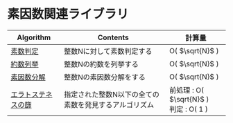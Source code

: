 # 素因数関連ライブラリ

|  Algorithm  |  Contents  |  計算量  |
| ---- | ---- | ---- |
|  [素数判定](https://github.com/Nishikubo-Masato/AtCoder-Library/blob/main/Mathematics/Prime/isPrime/isPrime.cpp)  |  整数Nに対して素数判定する  | O( $\sqrt{N}$ )|
|  [約数列挙](https://github.com/Nishikubo-Masato/AtCoder-Library/blob/main/Mathematics/Prime/enumDivisor/enumDivisor.cpp)  |  整数Nの約数を列挙する  | O( $\sqrt{N}$ )|
|  [素因数分解](https://github.com/Nishikubo-Masato/AtCoder-Library/blob/main/Mathematics/Prime/primeFactorize/primeFactorize.cpp)  |  整数Nの素因数分解をする  | O( $\sqrt{N}$ )|
|  [エラトステネスの篩](https://github.com/Nishikubo-Masato/AtCoder-Library/blob/main/Mathematics/Prime/eratostenes/eratostenes.cpp)  |  指定された整数N以下の全ての素数を発見するアルゴリズム  | 前処理 : O( $\sqrt{N}$ ) <br> 判定 : O( $1$ )|
